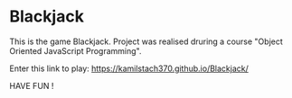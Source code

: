 # Blackjack
This is the game Blackjack. Project was realised druring a course "Object Oriented JavaScript Programming".

Enter this link to play: https://kamilstach370.github.io/Blackjack/

HAVE FUN !
